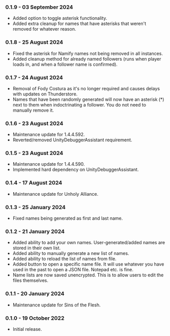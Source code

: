 ### 0.1.9 - 03 September 2024

* Added option to toggle asterisk functionality.
* Added extra cleanup for names that have asterisks that weren't removed for whatever reason.

### 0.1.8 - 25 August 2024

* Fixed the asterisk for Namify names not being removed in all instances.
* Added cleanup method for already named followers (runs when player loads in, and when a follower name is confirmed).

### 0.1.7 - 24 August 2024

* Removal of Fody Costura as it's no longer required and causes delays with updates on Thunderstore.
* Names that have been randomly generated will now have an asterisk (*) next to them when indoctrinating a follower. You do not need to manually remove it.

### 0.1.6 - 23 August 2024

* Maintenance update for 1.4.4.592.
* Reverted/removed UnityDebuggerAssistant requirement.

### 0.1.5 - 23 August 2024

* Maintenance update for 1.4.4.590.
* Implemented hard dependency on UnityDebuggerAssistant.

### 0.1.4 - 17 August 2024

* Maintenance update for Unholy Alliance.

### 0.1.3 - 25 January 2024

* Fixed names being generated as first and last name.

### 0.1.2 - 21 January 2024

* Added ability to add your own names. User-generated/added names are stored in their own list.
* Added ability to manually generate a new list of names.
* Added ability to reload the list of names from file.
* Added button to open a specific name file. It will use whatever you have used in the past to open a JSON file. Notepad etc. is fine.
* Name lists are now saved unencrypted. This is to allow users to edit the files themselves.

### 0.1.1 - 20 January 2024

* Maintenance update for Sins of the Flesh.

### 0.1.0 - 19 October 2022

* Initial release.